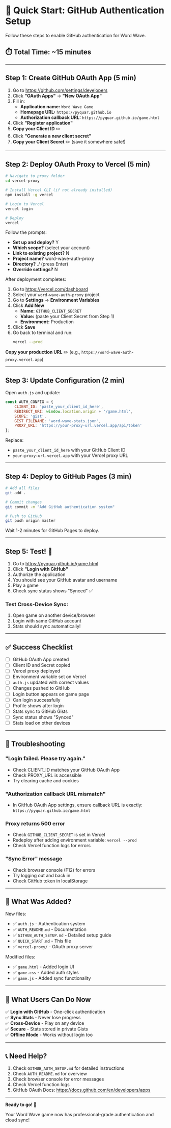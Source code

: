 # 🚀 Quick Start: GitHub Authentication Setup

Follow these steps to enable GitHub authentication for Word Wave.

## ⏱️ Total Time: ~15 minutes

---

## Step 1: Create GitHub OAuth App (5 min)

1. Go to https://github.com/settings/developers
2. Click **"OAuth Apps"** → **"New OAuth App"**
3. Fill in:
   - **Application name:** `Word Wave Game`
   - **Homepage URL:** `https://pyquar.github.io`
   - **Authorization callback URL:** `https://pyquar.github.io/game.html`
4. Click **"Register application"**
5. **Copy your Client ID** ✏️
6. Click **"Generate a new client secret"**
7. **Copy your Client Secret** ✏️ (save it somewhere safe!)

---

## Step 2: Deploy OAuth Proxy to Vercel (5 min)

```bash
# Navigate to proxy folder
cd vercel-proxy

# Install Vercel CLI (if not already installed)
npm install -g vercel

# Login to Vercel
vercel login

# Deploy
vercel
```

Follow the prompts:
- **Set up and deploy?** Y
- **Which scope?** (select your account)
- **Link to existing project?** N
- **Project name?** word-wave-auth-proxy
- **Directory?** ./ (press Enter)
- **Override settings?** N

After deployment completes:
1. Go to https://vercel.com/dashboard
2. Select your `word-wave-auth-proxy` project
3. Go to **Settings** → **Environment Variables**
4. Click **Add New**
   - **Name:** `GITHUB_CLIENT_SECRET`
   - **Value:** (paste your Client Secret from Step 1)
   - **Environment:** Production
5. Click **Save**
6. Go back to terminal and run:
   ```bash
   vercel --prod
   ```

**Copy your production URL** ✏️ (e.g., `https://word-wave-auth-proxy.vercel.app`)

---

## Step 3: Update Configuration (2 min)

Open `auth.js` and update:

```javascript
const AUTH_CONFIG = {
    CLIENT_ID: 'paste_your_client_id_here',
    REDIRECT_URI: window.location.origin + '/game.html',
    SCOPE: 'gist',
    GIST_FILENAME: 'word-wave-stats.json',
    PROXY_URL: 'https://your-proxy-url.vercel.app/api/token'
};
```

Replace:
- `paste_your_client_id_here` with your GitHub Client ID
- `your-proxy-url.vercel.app` with your Vercel proxy URL

---

## Step 4: Deploy to GitHub Pages (3 min)

```bash
# Add all files
git add .

# Commit changes
git commit -m "Add GitHub authentication system"

# Push to GitHub
git push origin master
```

Wait 1-2 minutes for GitHub Pages to deploy.

---

## Step 5: Test! 🎉

1. Go to https://pyquar.github.io/game.html
2. Click **"Login with GitHub"**
3. Authorize the application
4. You should see your GitHub avatar and username
5. Play a game
6. Check sync status shows "Synced" ✅

### Test Cross-Device Sync:

1. Open game on another device/browser
2. Login with same GitHub account
3. Stats should sync automatically!

---

## ✅ Success Checklist

- [ ] GitHub OAuth App created
- [ ] Client ID and Secret copied
- [ ] Vercel proxy deployed
- [ ] Environment variable set on Vercel
- [ ] `auth.js` updated with correct values
- [ ] Changes pushed to GitHub
- [ ] Login button appears on game page
- [ ] Can login successfully
- [ ] Profile shows after login
- [ ] Stats sync to GitHub Gists
- [ ] Sync status shows "Synced"
- [ ] Stats load on other devices

---

## 🐛 Troubleshooting

### "Login failed. Please try again."
- Check CLIENT_ID matches your GitHub OAuth App
- Check PROXY_URL is accessible
- Try clearing cache and cookies

### "Authorization callback URL mismatch"
- In GitHub OAuth App settings, ensure callback URL is exactly:
  `https://pyquar.github.io/game.html`

### Proxy returns 500 error
- Check `GITHUB_CLIENT_SECRET` is set in Vercel
- Redeploy after adding environment variable: `vercel --prod`
- Check Vercel function logs for errors

### "Sync Error" message
- Check browser console (F12) for errors
- Try logging out and back in
- Check GitHub token in localStorage

---

## 📁 What Was Added?

New files:
- ✅ `auth.js` - Authentication system
- ✅ `AUTH_README.md` - Documentation
- ✅ `GITHUB_AUTH_SETUP.md` - Detailed setup guide
- ✅ `QUICK_START.md` - This file
- ✅ `vercel-proxy/` - OAuth proxy server

Modified files:
- ✅ `game.html` - Added login UI
- ✅ `game.css` - Added auth styles
- ✅ `game.js` - Added sync functionality

---

## 🎯 What Users Can Do Now

✅ **Login with GitHub** - One-click authentication  
✅ **Sync Stats** - Never lose progress  
✅ **Cross-Device** - Play on any device  
✅ **Secure** - Stats stored in private Gists  
✅ **Offline Mode** - Works without login too  

---

## 📞 Need Help?

1. Check `GITHUB_AUTH_SETUP.md` for detailed instructions
2. Check `AUTH_README.md` for overview
3. Check browser console for error messages
4. Check Vercel function logs
5. GitHub OAuth Docs: https://docs.github.com/en/developers/apps

---

**Ready to go! 🚀**

Your Word Wave game now has professional-grade authentication and cloud sync!
